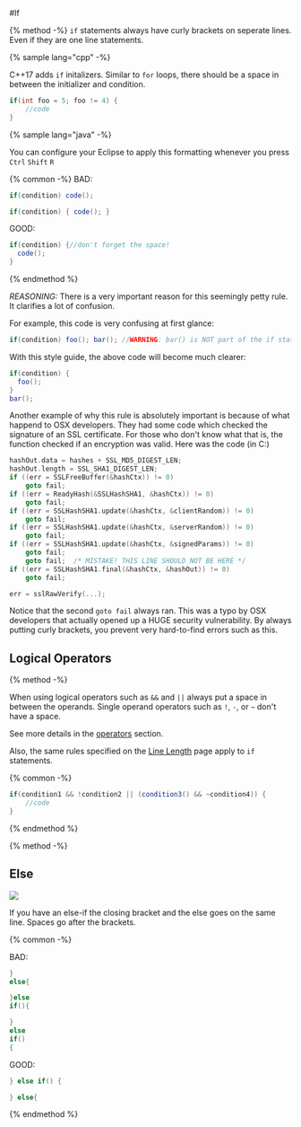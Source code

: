 #If

{% method -%}
`if` statements always have curly brackets on seperate lines. Even if they are one line statements.

{% sample lang="cpp" -%}

C++17 adds `if` initalizers. Similar to `for` loops, there should be a space in between the initializer and condition.

```cpp
if(int foo = 5; foo != 4) {
    //code
}
```

{% sample lang="java" -%}

You can configure your Eclipse to apply this formatting whenever you press `Ctrl` `Shift` `R`

{% common -%}
BAD:
```java
if(condition) code();

if(condition) { code(); }
```
GOOD:
```java
if(condition) {//don't forget the space!
  code();
}
```



{% endmethod %}

*REASONING:*
There is a very important reason for this seemingly petty rule. It clarifies a lot of confusion.

For example, this code is very confusing at first glance:
```java
if(condition) foo(); bar(); //WARNING: bar() is NOT part of the if statement!
```

With this style guide, the above code will become much clearer:
```java
if(condition) {
  foo();
}
bar();
```

Another example of why this rule is absolutely important is because of what happend to OSX developers. They had some code which checked the signature of an SSL certificate. For those who don't know what that is, the function checked if an encryption was valid. Here was the code (in C:)
```c
hashOut.data = hashes + SSL_MD5_DIGEST_LEN;
hashOut.length = SSL_SHA1_DIGEST_LEN;
if ((err = SSLFreeBuffer(&hashCtx)) != 0)
    goto fail;
if ((err = ReadyHash(&SSLHashSHA1, &hashCtx)) != 0)
    goto fail;
if ((err = SSLHashSHA1.update(&hashCtx, &clientRandom)) != 0)
    goto fail;
if ((err = SSLHashSHA1.update(&hashCtx, &serverRandom)) != 0)
    goto fail;
if ((err = SSLHashSHA1.update(&hashCtx, &signedParams)) != 0)
    goto fail;
    goto fail;  /* MISTAKE! THIS LINE SHOULD NOT BE HERE */
if ((err = SSLHashSHA1.final(&hashCtx, &hashOut)) != 0)
    goto fail;

err = sslRawVerify(...);
```

Notice that the second `goto fail` always ran. This was a typo by OSX developers that actually opened up a HUGE security vulnerability. By always putting curly brackets, you prevent very hard-to-find errors such as this.

## Logical Operators

{% method -%}

When using logical operators such as `&&` and `||` always put a space in between the operands. Single operand operators such as `!`, `-`, or `~` don't have a space.

See more details in the [operators](/styling/operators.md) section.

Also, the same rules specified on the [Line Length](/styling/line-length.md) page apply to `if` statements.

{% common -%}
```java
if(condition1 && !condition2 || (condition3() && ~condition4)) {
    //code
}
```

{% endmethod %}

{% method -%}

## Else

![](https://imgs.xkcd.com/comics/code_quality.png)

If you have an else-if the closing bracket and the else goes on the same line. Spaces go after the brackets.

{% common -%}

BAD:
```java
}
else{

}else
if(){

}
else
if()
{
```
GOOD:
```java
} else if() {

} else{
```

{% endmethod %}